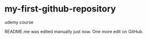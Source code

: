 # my-first-github-repository
udemy course

README.me was edited manually just now.  One more edit on GitHub.
